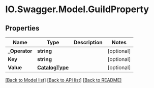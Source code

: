 # IO.Swagger.Model.GuiIdProperty
## Properties

Name | Type | Description | Notes
------------ | ------------- | ------------- | -------------
**_Operator** | **string** |  | [optional] 
**Key** | **string** |  | [optional] 
**Value** | [**CatalogType**](CatalogType.md) |  | [optional] 

[[Back to Model list]](../README.md#documentation-for-models) [[Back to API list]](../README.md#documentation-for-api-endpoints) [[Back to README]](../README.md)

